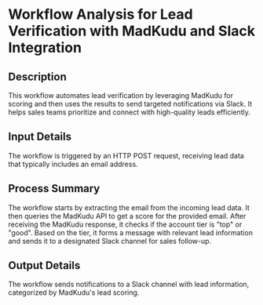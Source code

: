 # Workflow Analysis for Lead Verification with MadKudu and Slack Integration

## Description
This workflow automates lead verification by leveraging MadKudu for scoring and then uses the results to send targeted notifications via Slack. It helps sales teams prioritize and connect with high-quality leads efficiently.

## Input Details
The workflow is triggered by an HTTP POST request, receiving lead data that typically includes an email address.

## Process Summary
The workflow starts by extracting the email from the incoming lead data. It then queries the MadKudu API to get a score for the provided email. After receiving the MadKudu response, it checks if the account tier is "top" or "good". Based on the tier, it forms a message with relevant lead information and sends it to a designated Slack channel for sales follow-up.

## Output Details
The workflow sends notifications to a Slack channel with lead information, categorized by MadKudu's lead scoring.
